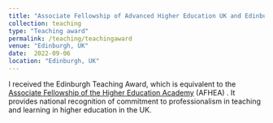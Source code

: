 ```yaml
---
title: "Associate Fellowship of Advanced Higher Education UK and Edinburgh Teaching Award"
collection: teaching
type: "Teaching award"
permalink: /teaching/teachingaward
venue: "Edinburgh, UK"
date:  2022-09-06
location: "Edinburgh, UK"
---
```


I received the Edinburgh Teaching Award, which is equivalent to the [Associate Fellowship of the Higher Education Academy](https://www.advance-he.ac.uk/fellowship/associate-fellowship) (AFHEA) . It provides national recognition of commitment to professionalism in teaching and learning in higher education in the UK.
